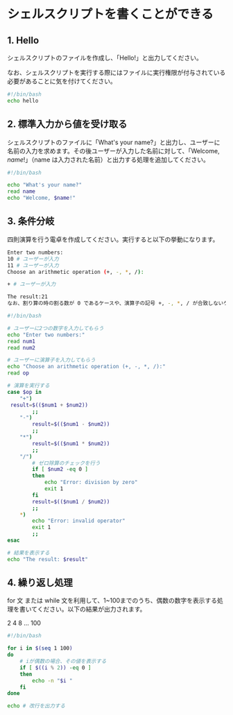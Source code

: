 # シェルスクリプトを書くことができる

## 1. Hello

シェルスクリプトのファイルを作成し、「Hello!」と出力してください。

なお、シェルスクリプトを実行する際にはファイルに実行権限が付与されている必要があることに気を付けてください。

```bash
#!/bin/bash
echo hello
```

## 2. 標準入力から値を受け取る

シェルスクリプトのファイルに「What's your name?」と出力し、ユーザーに名前の入力を求めます。その後ユーザーが入力した名前に対して、「Welcome, $name!」（$name は入力された名前）と出力する処理を追加してください。

```bash
#!/bin/bash

echo "What's your name?"
read name
echo "Welcome, $name!"
```

## 3. 条件分岐

四則演算を行う電卓を作成してください。実行すると以下の挙動になります。

```bash
Enter two numbers:
10 # ユーザーが入力
11 # ユーザーが入力
Choose an arithmetic operation (+, -, *, /):

+ # ユーザーが入力

The result:21
なお、割り算の時の割る数が 0 であるケースや、演算子の記号 +, -, *, / が合致しないケースを考慮するかは任意とします。
```

```bash
#!/bin/bash

# ユーザーに2つの数字を入力してもらう
echo "Enter two numbers:"
read num1
read num2

# ユーザーに演算子を入力してもらう
echo "Choose an arithmetic operation (+, -, *, /):"
read op

# 演算を実行する
case $op in
    "+")
 result=$(($num1 + $num2))
        ;;
    "-")
        result=$(($num1 - $num2))
        ;;
    "*")
        result=$(($num1 * $num2))
        ;;
    "/")
        # ゼロ除算のチェックを行う
        if [ $num2 -eq 0 ]
        then
            echo "Error: division by zero"
            exit 1
        fi
        result=$(($num1 / $num2))
        ;;
    *)
        echo "Error: invalid operator"
        exit 1
        ;;
esac

# 結果を表示する
echo "The result: $result"
```

## 4. 繰り返し処理

for 文 または while 文を利用して、1~100までのうち、偶数の数字を表示する処理を書いてください。以下の結果が出力されます。

2 4 8 ... 100

```bash
#!/bin/bash

for i in $(seq 1 100)
do
    # iが偶数の場合、その値を表示する
    if [ $((i % 2)) -eq 0 ]
    then
        echo -n "$i "
    fi
done

echo # 改行を出力する
```
